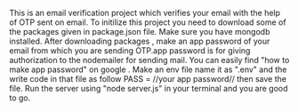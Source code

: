 This is an email verification project which verifies your email with the help of OTP sent on email.
To initilize this project you need to download some of the packages given in package.json file.
Make sure you have mongodb installed.
After downloading packages , make an app password of your email from which you are sending OTP.app password is for giving authorization to the nodemailer for sending mail.
You can easily find "how to make app password" on google .
Make an env file name it as ".env" and the write code in that file as follow
                                PASS = //your app password//
then save the file.
Run the server using "node server.js" in your terminal and you are good to go.
